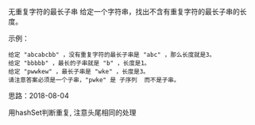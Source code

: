 无重复字符的最长子串
给定一个字符串，找出不含有重复字符的最长子串的长度。

示例：
```
给定 "abcabcbb" ，没有重复字符的最长子串是 "abc" ，那么长度就是3。
给定 "bbbbb" ，最长的子串就是 "b" ，长度是1。
给定 "pwwkew" ，最长子串是 "wke" ，长度是3。
请注意答案必须是一个子串，"pwke" 是 子序列  而不是子串。
```

思路：2018-08-04

用hashSet判断重复, 注意头尾相同的处理
